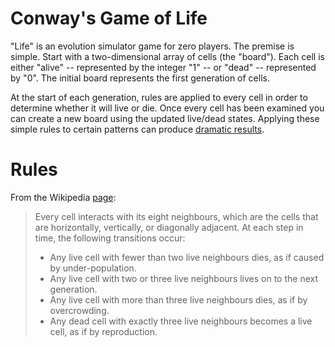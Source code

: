 # Conway's Game of Life

"Life" is an evolution simulator game for zero players. The premise is simple. Start with a two-dimensional array of cells (the "board"). Each cell is either "alive" -- represented by the integer "1" -- or "dead" -- represented by "0". The initial board represents the first generation of cells.

At the start of each generation, rules are applied to every cell in order to determine whether it will live or die. Once every cell has been examined you can create a new board using the updated live/dead states. Applying these simple rules to certain patterns can produce [dramatic results](http://www.youtube.com/watch?v=XcuBvj0pw-E).

# Rules

From the Wikipedia [page](http://en.wikipedia.org/wiki/Conway's_Game_of_Life):

> Every cell interacts with its eight neighbours, which are the cells that are horizontally, vertically, or diagonally adjacent. At each step in time, the following transitions occur:
> - Any live cell with fewer than two live neighbours dies, as if caused by under-population.
> - Any live cell with two or three live neighbours lives on to the next generation.
> - Any live cell with more than three live neighbours dies, as if by overcrowding.
> - Any dead cell with exactly three live neighbours becomes a live cell, as if by reproduction.
